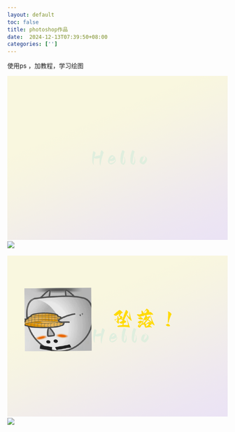 ```yaml
---
layout: default
toc: false
title: photoshop作品
date:  2024-12-13T07:39:50+08:00
categories: ['']
---
```


使用ps ，加教程，学习绘图
<!--more-->

![](images/2024-12-13-07-45-25.png)
![](../images/2024-12-13-07-45-25.png)

![](images/2024-12-13-07-55-37.png)
![](../images/2024-12-13-07-55-37.png)
